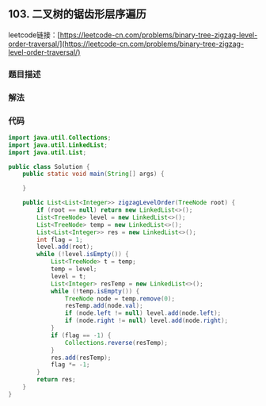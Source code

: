 ## 103. 二叉树的锯齿形层序遍历

leetcode链接：[https://leetcode-cn.com/problems/binary-tree-zigzag-level-order-traversal/](https://leetcode-cn.com/problems/binary-tree-zigzag-level-order-traversal/)

### 题目描述

### 解法

### 代码

```java
import java.util.Collections;
import java.util.LinkedList;
import java.util.List;

public class Solution {
    public static void main(String[] args) {

    }

    public List<List<Integer>> zigzagLevelOrder(TreeNode root) {
        if (root == null) return new LinkedList<>();
        List<TreeNode> level = new LinkedList<>();
        List<TreeNode> temp = new LinkedList<>();
        List<List<Integer>> res = new LinkedList<>();
        int flag = 1;
        level.add(root);
        while (!level.isEmpty()) {
            List<TreeNode> t = temp;
            temp = level;
            level = t;
            List<Integer> resTemp = new LinkedList<>();
            while (!temp.isEmpty()) {
                TreeNode node = temp.remove(0);
                resTemp.add(node.val);
                if (node.left != null) level.add(node.left);
                if (node.right != null) level.add(node.right);
            }
            if (flag == -1) {
                Collections.reverse(resTemp);
            }
            res.add(resTemp);
            flag *= -1;
        }
        return res;
    }
}
```